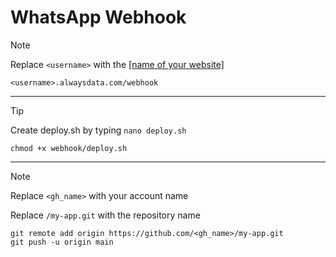 # WhatsApp Webhook


> [!NOTE]
> Replace `<username>` with the <a href="https://admin.alwaysdata.com/site/" target="_parent">[name of your website]</a>
```caddyfile
<username>.alwaysdata.com/webhook
```

***
> [!TIP]
> Create deploy.sh by typing `nano deploy.sh`

```caddyfile
chmod +x webhook/deploy.sh
```

***
> [!NOTE]
> Replace `<gh_name>` with your account name
> 
> Replace `/my-app.git` with the repository name

```abnf
git remote add origin https://github.com/<gh_name>/my-app.git
git push -u origin main
```
